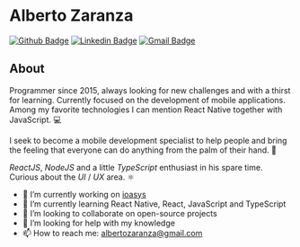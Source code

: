 # Alberto Zaranza

[![Github Badge](https://img.shields.io/badge/-Github-000?style=flat-square&logo=Github&logoColor=white&link=https://github.com/albertozaranza)](https://github.com/albertozaranza)
[![Linkedin Badge](https://img.shields.io/badge/-LinkedIn-blue?style=flat-square&logo=Linkedin&logoColor=white&link=https://www.linkedin.com/in/albertozaranza)](https://www.linkedin.com/in/albertozaranza)
[![Gmail Badge](https://img.shields.io/badge/-Gmail-c14438?style=flat-square&logo=Gmail&logoColor=white&link=mailto:albertozaranza@gmail.com)](mailto:albertozaranza@gmail.com)

## About

Programmer since 2015, always looking for new challenges and with a thirst for learning. Currently focused on the development of mobile applications. Among my favorite technologies I can mention React Native together with JavaScript. 💻

I seek to become a mobile development specialist to help people and bring the feeling that everyone can do anything from the palm of their hand. 📱

*ReactJS*, *NodeJS* and a little *TypeScript* enthusiast in his spare time. Curious about the *UI* / *UX* area. ⚛

- 🔭 I’m currently working on [ioasys](https://ioasys.com.br/)
- 🌱 I’m currently learning React Native, React, JavaScript and TypeScript
- 👯 I’m looking to collaborate on open-source projects
- 🤔 I’m looking for help with my knowledge
- 📫 How to reach me: albertozaranza@gmail.com
